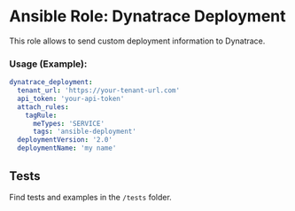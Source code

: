 # Ansible Role: Dynatrace Deployment

This role allows to send custom deployment information to Dynatrace.

### Usage (Example):

```yaml
dynatrace_deployment:
  tenant_url: 'https://your-tenant-url.com'
  api_token: 'your-api-token'
  attach_rules:
    tagRule: 
      meTypes: 'SERVICE'
      tags: 'ansible-deployment'
  deploymentVersion: '2.0'
  deploymentName: 'my name'
```

## Tests

Find tests and examples in the `/tests` folder.

<!--

## Run tests

Put Dynatrace module in a library folder and a `playbook` file in the parent folder.
Then start the sample `playbook` from the bash. This will automatically load the modules from the `library` folder.
Add ```-v``` or ```-vvv``` for verbose debugging output.

```
$ ansible-playbook test-deployment.yml
```

-->


